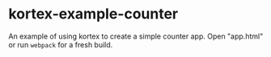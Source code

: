 # kortex-example-counter

An example of using kortex to create a simple counter app. Open "app.html" or
run `webpack` for a fresh build.
